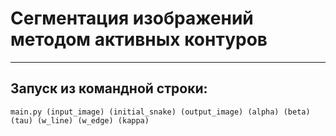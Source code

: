 # Сегментация изображений методом активных контуров
___
## Запуск из командной строки:
    main.py (input_image) (initial_snake) (output_image) (alpha) (beta) (tau) (w_line) (w_edge) (kappa)
